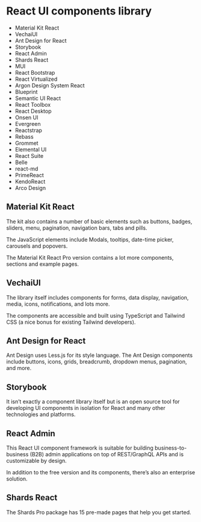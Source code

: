 React UI components library
==========================

- Material Kit React
- VechaiUI
- Ant Design for React
- Storybook
- React Admin
- Shards React
- MUI
- React Bootstrap
- React Virtualized
- Argon Design System React
- Blueprint
- Semantic UI React
- React Toolbox
- React Desktop
- Onsen UI
- Evergreen
- Reactstrap
- Rebass
- Grommet
- Elemental UI
- React Suite
- Belle
- react-md
- PrimeReact
- KendoReact
- Arco Design

## Material Kit React

The kit also contains a number of basic elements such as buttons, badges, sliders, menu, pagination, navigation bars, tabs and pills.

The JavaScript elements include Modals, tooltips, date-time picker, carousels and popovers. 

The Material Kit React Pro version contains a lot more components, sections and example pages.

## VechaiUI

The library itself includes components for forms, data display, navigation, media, icons, notifications, and lots more.

The components are accessible and built using TypeScript and Tailwind CSS (a nice bonus for existing Tailwind developers). 

## Ant Design for React

Ant Design uses Less.js for its style language. The Ant Design components include buttons, icons, grids, breadcrumb, dropdown menus, pagination, and more.

## Storybook

It isn’t exactly a component library itself but is an open source tool for developing UI components in isolation for React and many other technologies and platforms. 

## React Admin

This React UI component framework is suitable for building business-to-business (B2B) admin applications on top of REST/GraphQL APIs and is customizable by design.

In addition to the free version and its components, there’s also an enterprise solution.

## Shards React

The Shards Pro package has 15 pre-made pages that help you get started.

